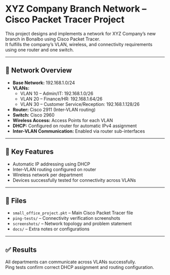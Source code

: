 # XYZ Company Branch Network – Cisco Packet Tracer Project

This project designs and implements a network for XYZ Company’s new branch in Bonalbo using Cisco Packet Tracer.  
It fulfills the company’s VLAN, wireless, and connectivity requirements using one router and one switch.

---

## 🧩 Network Overview

- **Base Network:** 192.168.1.0/24  
- **VLANs:**
  - VLAN 10 – Admin/IT: 192.168.1.0/26
  - VLAN 20 – Finance/HR: 192.168.1.64/26
  - VLAN 30 – Customer Service/Reception: 192.168.1.128/26
- **Router:** Cisco 2911 (Inter-VLAN routing)
- **Switch:** Cisco 2960
- **Wireless Access:** Access Points for each VLAN
- **DHCP:** Configured on router for automatic IPv4 assignment
- **Inter-VLAN Communication:** Enabled via router sub-interfaces

---

## 🧠 Key Features
- Automatic IP addressing using DHCP
- Inter-VLAN routing configured on router
- Wireless network per department
- Devices successfully tested for connectivity across VLANs

---

## 📂 Files
- `small_office_project.pkt` – Main Cisco Packet Tracer file
- `ping-tests/` – Connectivity verification screenshots
- `screenshots/` – Network topology and problem statement
- `docs/` – Extra notes or configurations

---

## ✅ Results
All departments can communicate across VLANs successfully.  
Ping tests confirm correct DHCP assignment and routing configuration.
